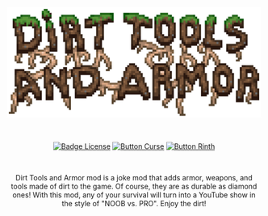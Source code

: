 <div align = "center">

<br>

![Logo]

<br>

[![Badge License]][License]
[![Button Curse]][Curse]
[![Button Rinth]][Rinth]

<br>

</div>

<div align = "center">

Dirt Tools and Armor mod is a joke mod that adds armor, weapons, and tools made of dirt to the game.
Of course, they are as durable as diamond ones!
With this mod, any of your survival will turn into a YouTube show in the style of "NOOB vs. PRO".
Enjoy the dirt!

</div>

<!----------------------------------------------------------------------------->

[License]: LICENSE

[Curse]: https://www.curseforge.com/minecraft/mc-mods/dirt-tools-and-armor

[Rinth]: https://modrinth.com/mod/dirt-tools-and-armor

[Logo]: appForge/src/main/resources/logo.png

[Badge License]: https://img.shields.io/badge/License-GPL_3-0167a0.svg?style=for-the-badge&labelColor=blue

[Button Curse]: https://img.shields.io/badge/Download-f16436.svg?style=for-the-badge&logoColor=white&logo=CurseForge

[Button Rinth]: https://img.shields.io/badge/Download-f16436.svg?style=for-the-badge&color=green&logoColor=white&logo=Modrinth

